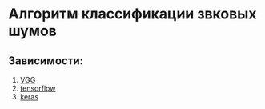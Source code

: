 # Алгоритм классификации звковых шумов
## Зависимости:

1. [VGG](https://github.com/tensorflow/models/tree/master/research/audioset)
2. [tensorflow](https://www.tensorflow.org/)
3. [keras](https://keras.io/)

